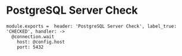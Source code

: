 
# PostgreSQL Server Check

    module.exports =  header: 'PostgreSQL Server Check', label_true: 'CHECKED', handler: ->
      @connection.wait
        host: @config.host
        port: 5432
